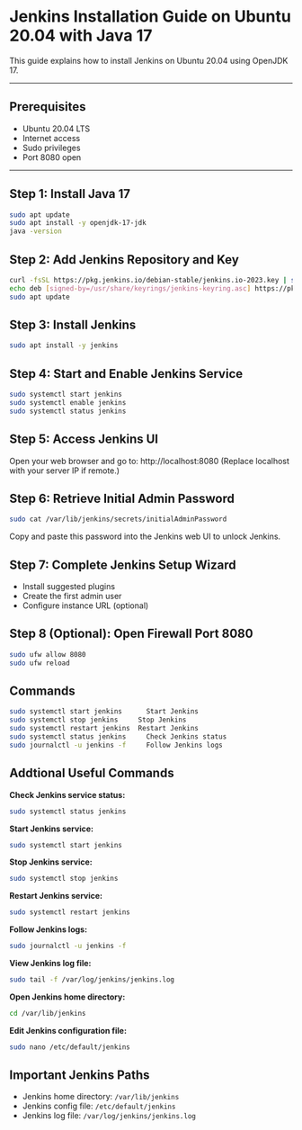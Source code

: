 # Jenkins Installation Guide on Ubuntu 20.04 with Java 17

This guide explains how to install Jenkins on Ubuntu 20.04 using OpenJDK 17.

---

## Prerequisites

- Ubuntu 20.04 LTS
- Internet access
- Sudo privileges
- Port 8080 open

---

## Step 1: Install Java 17

```bash
sudo apt update
sudo apt install -y openjdk-17-jdk
java -version
```
## Step 2: Add Jenkins Repository and Key
```bash
curl -fsSL https://pkg.jenkins.io/debian-stable/jenkins.io-2023.key | sudo tee /usr/share/keyrings/jenkins-keyring.asc > /dev/null
echo deb [signed-by=/usr/share/keyrings/jenkins-keyring.asc] https://pkg.jenkins.io/debian-stable binary/ | sudo tee /etc/apt/sources.list.d/jenkins.list > /dev/null
sudo apt update
```
## Step 3: Install Jenkins
```bash
sudo apt install -y jenkins
```
## Step 4: Start and Enable Jenkins Service
```bash
sudo systemctl start jenkins
sudo systemctl enable jenkins
sudo systemctl status jenkins
```
## Step 5: Access Jenkins UI
Open your web browser and go to: http://localhost:8080
(Replace localhost with your server IP if remote.)
## Step 6: Retrieve Initial Admin Password
```bash
sudo cat /var/lib/jenkins/secrets/initialAdminPassword
```
Copy and paste this password into the Jenkins web UI to unlock Jenkins.
## Step 7: Complete Jenkins Setup Wizard
- Install suggested plugins
- Create the first admin user
- Configure instance URL (optional)
##  Step 8 (Optional): Open Firewall Port 8080
```bash
sudo ufw allow 8080
sudo ufw reload
```
## Commands
```bash
sudo systemctl start jenkins	  Start Jenkins
sudo systemctl stop jenkins	    Stop Jenkins
sudo systemctl restart jenkins	Restart Jenkins
sudo systemctl status jenkins	  Check Jenkins status
sudo journalctl -u jenkins -f	  Follow Jenkins logs
```
## Addtional Useful Commands
 **Check Jenkins service status:**
  ```bash
  sudo systemctl status jenkins
  ```
**Start Jenkins service:**
 ```bash
 sudo systemctl start jenkins
 ```
**Stop Jenkins service:**
 ```bash
sudo systemctl stop jenkins
 ```
**Restart Jenkins service:**
 ```bash
sudo systemctl restart jenkins
 ```
**Follow Jenkins logs:**
  ```bash
 sudo journalctl -u jenkins -f
  ```
**View Jenkins log file:**
 ```bash
sudo tail -f /var/log/jenkins/jenkins.log
 ```
**Open Jenkins home directory:**
 ```bash
cd /var/lib/jenkins
 ```
**Edit Jenkins configuration file:**
 ```bash
sudo nano /etc/default/jenkins
 ```
## Important Jenkins Paths
- Jenkins home directory: `/var/lib/jenkins`
- Jenkins config file: `/etc/default/jenkins`
- Jenkins log file: `/var/log/jenkins/jenkins.log`


